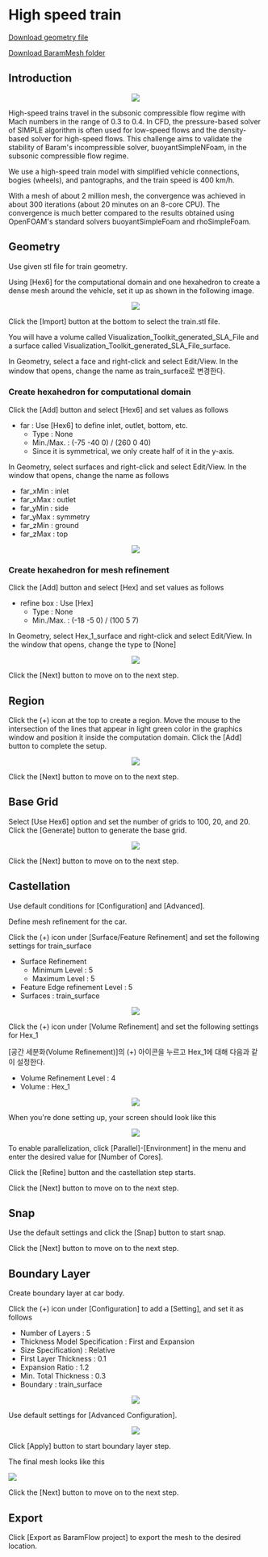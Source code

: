 # High speed train

[Download geometry file](https://drive.google.com/file/d/1r9S6y9TAx7m2eyg59KGejgYFvIazv1Px/view?usp=sharing) 

[Download BaramMesh folder](https://drive.google.com/file/d/1qZzOj1Jhs8KEwuUTqY5qBIFdF3GGnwq5/view?usp=sharing)

## Introduction 

<p style="text-align: center">
    <img src="https://github.com/nextfoam/baram-pages/raw/main/screenshots/mesh/train/intro.png"><br>
</p>

High-speed trains travel in the subsonic compressible flow regime with Mach numbers in the range of 0.3 to 0.4. In CFD, the pressure-based solver of SIMPLE algorithm is often used for low-speed flows and the density-based solver for high-speed flows. This challenge aims to validate the stability of Baram's incompressible solver, buoyantSimpleNFoam, in the subsonic compressible flow regime.

We use a high-speed train model with simplified vehicle connections, bogies (wheels), and pantographs, and the train speed is 400 km/h. 

With a mesh of about 2 million mesh, the convergence was achieved in about 300 iterations (about 20 minutes on an 8-core CPU). The convergence is much better compared to the results obtained using OpenFOAM's standard solvers buoyantSimpleFoam and rhoSimpleFoam.

<!-------------------------------------------------------------------------------------------------->
## Geometry

Use given stl file for train geometry.

Using [Hex6] for the computational domain and one hexahedron to create a dense mesh around the vehicle, set it up as shown in the following image. 

<p style="text-align: center">
    <img src="https://github.com/nextfoam/baram-pages/raw/main/screenshots/mesh/train/geom.png"><br> 
</p>

Click the [Import] button at the bottom to select the train.stl file. 

You will have a volume called Visualization\_Toolkit\_generated\_SLA\_File and a surface called Visualization\_Toolkit\_generated\_SLA\_File\_surface.

In Geometry, select a face and right-click and select Edit/View. In the window that opens, change the name as  train\_surface로 변경한다. 

### Create hexahedron for computational domain
 
Click the [Add] button and select [Hex6] and set values as follows

+ far : Use [Hex6] to define inlet, outlet, bottom, etc.
    + Type : None
    + Min./Max. : (-75 -40 0) / (260 0 40) 
    + Since it is symmetrical, we only create half of it in the y-axis. 

In Geometry, select surfaces and right-click and select Edit/View. In the window that opens, change the name as follows 

+ far\_xMin : inlet
+ far\_xMax : outlet
+ far\_yMin : side
+ far\_yMax : symmetry
+ far\_zMin : ground
+ far\_zMax : top

<p style="text-align: center">
    <img src="https://github.com/nextfoam/baram-pages/raw/main/screenshots/mesh/train/far.png"><br> 
</p>

### Create hexahedron for mesh refinement

Click the [Add] button and select [Hex] and set values as follows

* refine box : Use [Hex]
    + Type : None 
    + Min./Max. : (-18 -5 0) / (100 5 7) 
    
In Geometry, select Hex\_1\_surface and right-click and select Edit/View. In the window that opens, change the type to [None]

  <p style="text-align: center">
    <img src="https://github.com/nextfoam/baram-pages/raw/main/screenshots/mesh/train/hex.png"><br> 
</p>
   
Click the [Next] button to move on to the next step.

<!-------------------------------------------------------------------------------------------------->
## Region

Click the (+) icon at the top to create a region. Move the mouse to the intersection of the lines that appear in light green color in the graphics window and position it inside the computation domain. Click the [Add] button to complete the setup.

<p style="text-align: center">
    <img src="https://github.com/nextfoam/baram-pages/raw/main/screenshots/mesh/train/region.png"><br> 
</p>

Click the [Next] button to move on to the next step.

<!-------------------------------------------------------------------------------------------------->
## Base Grid

Select [Use Hex6] option and set the number of grids to 100, 20, and 20. Click the [Generate] button to generate the base grid.

<p style="text-align: center">
    <img src="https://github.com/nextfoam/baram-pages/raw/main/screenshots/mesh/train/baseGrid.png"><br> 
</p>

Click the [Next] button to move on to the next step.

<!-------------------------------------------------------------------------------------------------->
## Castellation

Use default conditions for [Configuration] and [Advanced].

Define mesh refinement for the car.

Click the (+) icon under [Surface/Feature Refinement] and set the following settings for train\_surface

+ Surface Refinement
    + Minimum Level : 5
    + Maximum Level : 5
+ Feature Edge refinement Level : 5 
+ Surfaces : train\_surface

<p style="text-align: center">
     <img src="https://github.com/nextfoam/baram-pages/raw/main/screenshots/mesh/train/train_refine_surface.png"><br> 
</p>

Click the (+) icon under [Volume Refinement] and set the following settings for Hex\_1

[공간 세분화(Volume Refinement)]의 (+) 아이콘을 누르고 Hex\_1에 대해 다음과 같이 설정한다. 

+ Volume Refinement Level : 4
+ Volume : Hex\_1

<p style="text-align: center">
     <img src="https://github.com/nextfoam/baram-pages/raw/main/screenshots/mesh/train/train_refine_volume.png"><br> 
</p>

When you're done setting up, your screen should look like this

<p style="text-align: center">
     <img src="https://github.com/nextfoam/baram-pages/raw/main/screenshots/mesh/train/train_refine_level.png"><br>
</p>

To enable parallelization, click [Parallel]-[Environment] in the menu and enter the desired value for [Number of Cores]. 

Click the [Refine] button and the castellation step starts. 

Click the [Next] button to move on to the next step.

<!-------------------------------------------------------------------------------------------------->
## Snap

Use the default settings and click the [Snap] button to start snap.

Click the [Next] button to move on to the next step.

<!-------------------------------------------------------------------------------------------------->
## Boundary Layer

Create boundary layer at car body.

Click the (+) icon under [Configuration] to add a [Setting], and set it as follows

+ Number of Layers : 5
+ Thickness Model Specification : First and Expansion
+ Size Specification) : Relative
+ First Layer Thickness : 0.1
+ Expansion Ratio : 1.2
+ Min. Total Thickness : 0.3
+ Boundary : train\_surface

<p style="text-align: center">
     <img src="https://github.com/nextfoam/baram-pages/raw/main/screenshots/mesh/train/train_blayer.png"><br> </p>

Use default settings for [Advanced Configuration].

<p style="text-align: center">
     <img src="https://github.com/nextfoam/baram-pages/raw/main/screenshots/mesh/train/boundary.png"><br> 
</p>

Click [Apply] button to start boundary layer step.

The final mesh looks like this

[![](https://github.com/nextfoam/baram-pages/raw/main/screenshots/mesh/train/train_final.png)](https://github.com/nextfoam/baram-pages/raw/main/screenshots/mesh/train/train_final.png)

Click the [Next] button to move on to the next step.

<!-------------------------------------------------------------------------------------------------->
## Export

Click [Export as BaramFlow project] to export the mesh to the desired location. 



